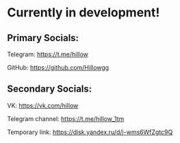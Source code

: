 # Currently in development!


## Primary Socials:

Telegram: <https://t.me/hillow>

GitHub: <https://github.com/Hillowgg>
    


## Secondary Socials:

VK: <https://vk.com/hillow>

Telegram channel: <https://t.me/hillow_1tm>

Temporary link: https://disk.yandex.ru/d/j-wms6WfZgtc9Q
